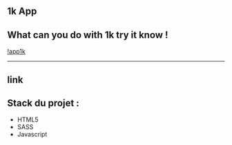 ## 1k App
What can you do with 1k try it know !
----------------------
[!app1k](https://github.com/sjdeveloppement/1k/blob/main/images/1k.png)

--------------------
## link


## Stack du projet :
- HTML5
- SASS
- Javascript

